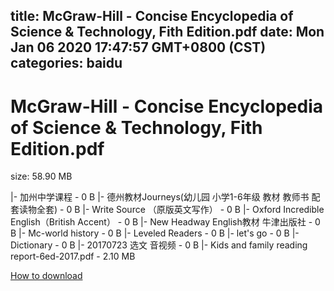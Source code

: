 
title: McGraw-Hill - Concise Encyclopedia of Science & Technology, Fith Edition.pdf
date: Mon Jan 06 2020 17:47:57 GMT+0800 (CST)    
categories: baidu
---

# McGraw-Hill - Concise Encyclopedia of Science & Technology, Fith Edition.pdf
size: 58.90 MB
 
 
|- 加州中学课程 - 0 B
|- 德州教材Journeys(幼儿园 小学1-6年级 教材 教师书 配套读物全套) - 0 B
|- Write Source （原版英文写作） - 0 B
|- Oxford Incredible English（British Accent） - 0 B
|- New Headway English教材 牛津出版社 - 0 B
|- Mc-world history - 0 B
|- Leveled Readers - 0 B
|- let's go - 0 B
|- Dictionary - 0 B
|- 20170723 选文 音视频 - 0 B
|- Kids and family reading report-6ed-2017.pdf - 2.10 MB

[How to download](https://bpcam.bemobtrk.com/go/2ceec3aa-1ca2-46d6-b9ff-aaa5c184517c?jno=2245)
